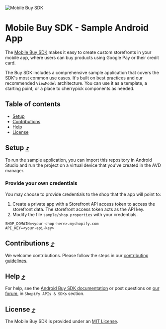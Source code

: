 ![Mobile Buy SDK](https://cloud.githubusercontent.com/assets/5244861/26738020/885c12ac-479a-11e7-8914-2853ec09f89f.png)

# Mobile Buy SDK - Sample Android App

The [Mobile Buy SDK](https://github.com/Shopify/mobile-buy-sdk-android) makes it easy to create custom storefronts in your mobile app, where users can buy products using Google Pay or their credit card. 

The Buy SDK includes a comprehensive sample application that covers the SDK's most common use cases. It's built on best practices and our recommended `ViewModel` architecture. You can use it as a template, a starting point, or a place to cherrypick components as needed. 

## Table of contents

- [Setup](#setup-)
- [Contributions](#contributions-)
- [Help](#help-)
- [License](#license-)


## Setup [⤴](#table-of-contents)

To run the sample application, you can import this repository in Android Studio and run the project on a virtual device that you've created in the AVD manager.

### Provide your own credentials

You may choose to provide credentials to the shop that the app will point to:

1. Create a private app with a Storefront API access token to access the storefront data. The storefront access token acts as the API key.
2. Modify the file `sample/shop.properties` with your credentials.
    
```
SHOP_DOMAIN=<your-shop-here>.myshopify.com
API_KEY=<your-api-key>
```

## Contributions [⤴](#table-of-contents)

We welcome contributions. Please follow the steps in our [contributing guidelines](CONTRIBUTING.md).

## Help [⤴](#table-of-contents)

For help, see the [Android Buy SDK documentation](https://help.shopify.com/en/api/storefront-api/tools/android-buy-sdk) or post questions on [our forum](https://ecommerce.shopify.com/c/shopify-apis-and-technology), in `Shopify APIs & SDKs` section.

## License [⤴](#table-of-contents)

The Mobile Buy SDK is provided under an [MIT License](LICENSE).
